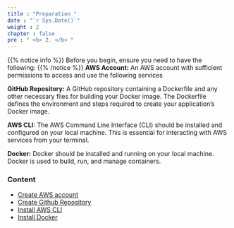 ```yaml
---
title : "Preparation "
date : "`r Sys.Date()`"
weight : 2
chapter : false
pre : " <b> 2. </b> "
---
```


{{% notice info %}}
Before you begin, ensure you need to have the following:
{{% /notice %}}
**AWS Account:**
An AWS account with sufficient permissions to access and use the following services

  
**GitHub Repository:**
A GitHub repository containing a Dockerfile and any other necessary files for building your Docker image. The Dockerfile defines the environment and steps required to create your application’s Docker image.

**AWS CLI:**
The AWS Command Line Interface (CLI) should be installed and configured on your local machine. This is essential for interacting with AWS services from your terminal.

**Docker:**
Docker should be installed and running on your local machine. Docker is used to build, run, and manage containers.

### Content
+ [Create AWS account](2.1-createAWSaccount/ )
+ [Create Github Repository](2.2-createGithubRepo/ )
+ [Install AWS CLI](2.3-createAWSCLI/ )
+ [Install Docker](2.4-createDocker/)


